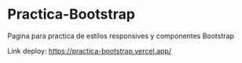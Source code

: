 # Practica-Bootstrap
Pagina para practica de estilos responsives y componentes Bootstrap

Link deploy: https://practica-bootstrap.vercel.app/
